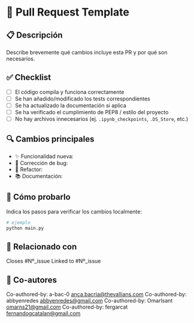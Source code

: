 # 📝 Pull Request Template

## 📋 Descripción

Describe brevemente qué cambios incluye esta PR y por qué son necesarios.

## ✅ Checklist

- [ ] El código compila y funciona correctamente
- [ ] Se han añadido/modificado los tests correspondientes
- [ ] Se ha actualizado la documentación si aplica
- [ ] Se ha verificado el cumplimiento de PEP8 / estilo del proyecto
- [ ] No hay archivos innecesarios (ej. `.ipynb_checkpoints`, `.DS_Store`, etc.)

## 🔍 Cambios principales

- ✨ Funcionalidad nueva: 
- 🐛 Corrección de bug: 
- 🧹 Refactor:
- 📚 Documentación:

## 🧪 Cómo probarlo

Indica los pasos para verificar los cambios localmente:

```python
# ejemplo
python main.py
```

## 📎 Relacionado con
Closes #Nº_issue
Linked to #Nº_issue

## 👥 Co-autores
Co-authored-by: a-bac-0 anca.bacria@thevallians.com
Co-authored-by: abbyenredes abbyenredes@gmail.com
Co-authored-by: Omarlsant omarns21@gmail.com
Co-authored-by: fergarcat fernandogcatalan@gmail.com